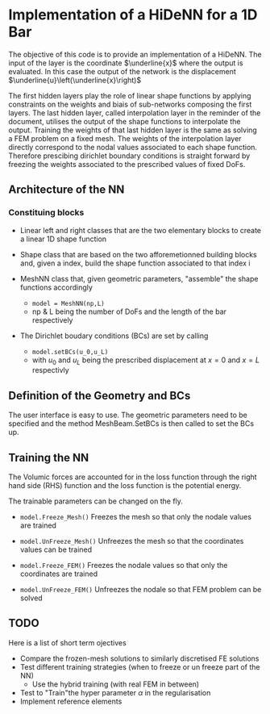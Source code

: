 # Implementation of a HiDeNN for a 1D Bar
The objective of this code is to provide an implementation of a HiDeNN. The input of the layer is the coordinate $\underline{x}$ where the output is evaluated. In this case the output of the network is the displacement $\underline{u}\left(\underline{x}\right)$

The first hidden layers play the role of linear shape functions by applying constraints on the weights and biais of sub-networks composing the first layers. The last hidden layer, called interpolation layer in the reminder of the document, utilises the output of the shape functions to interpolate the output. Training the weights of that last hidden layer is the same as solving a FEM problem on a fixed mesh. The weights of the interpolation layer directly correspond to the nodal values associated to each shape function. Therefore prescibing dirichlet boundary conditions is straight forward by freezing the weights associated to the prescribed values of fixed DoFs.

## Architecture of the NN

### Constituing blocks

   * Linear left and right classes that are the two elementary blocks to create a linear 1D shape function
   * Shape class that are based on the two afforemetionned building blocks and, given a index, build the shape function associated to that index i
   * MeshNN class that, given geometric parameters, "assemble" the shape functions accordingly
    
        * `model = MeshNN(np,L)`
        * np & L being the number of DoFs and the length of the bar respectively
   * The Dirichlet boudary conditions (BCs) are set by calling
   
        * `model.setBCs(u_0,u_L)` 
        * with $u_0$ and $u_L$ being the prescribed displacement at $x=0$ and $x=L$ respectivly


## Definition of the Geometry and BCs

The user interface is easy to use. The geometric parameters need to be specified and the method MeshBeam.SetBCs is then called to set the BCs up.

## Training the NN 

The Volumic forces are accounted for in the loss function through the right hand side (RHS) function and the loss function is the potential energy.

The trainable parameters can be changed on the fly. 

* `model.Freeze_Mesh()` Freezes the mesh so that only the nodale values are trained
* `model.UnFreeze_Mesh()` Unfreezes the mesh so that the coordinates values can be trained

* `model.Freeze_FEM()` Freezes the nodale values so that only the coordinates are trained
* `model.UnFreeze_FEM()` Unfreezes the nodale so that FEM problem can be solved

## TODO
 Here is a list of short term ojectives

 * Compare the frozen-mesh solutions to similarly discretised FE solutions
 * Test different training strategies (when to freeze or un freeze part of the NN)
     * Use the hybrid training (with real FEM in between)
* Test to "Train"the hyper parameter $\alpha$ in the regularisation
* Implement reference elements
